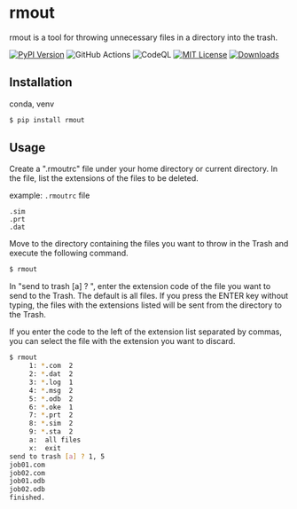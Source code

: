 # rmout

rmout is a tool for throwing unnecessary files in a directory into the trash.


[![PyPI Version](https://img.shields.io/pypi/v/rmout.svg??style=flat)](https://pypi.org/project/rmout/)
![GitHub Actions](https://github.com/simulation-lab/rmout/workflows/GitHub%20Actions/badge.svg)
![CodeQL](https://github.com/simulation-lab/rmout/workflows/CodeQL/badge.svg)
[![MIT License](http://img.shields.io/badge/license-MIT-blue.svg?style=flat)](LICENSE)
[![Downloads](https://pepy.tech/badge/rmout)](https://pepy.tech/project/rmout)


## Installation


conda, venv

```sh
$ pip install rmout
```


## Usage

Create a ".rmoutrc" file under your home directory or current directory.
In the file, list the extensions of the files to be deleted.

example: `.rmoutrc` file

```.rmoutrc
.sim
.prt
.dat
```

Move to the directory containing the files you want to throw in the Trash and execute the following command.

```sh
$ rmout
```

In "send to trash [a] ? ", enter the extension code of the file you want to send to the Trash. The default is all files. If you press the ENTER key without typing, the files with the extensions listed will be sent from the directory to the Trash.

If you enter the code to the left of the extension list separated by commas, you can select the file with the extension you want to discard.



```sh
$ rmout
     1: *.com  2
     2: *.dat  2
     3: *.log  1
     4: *.msg  2
     5: *.odb  2
     6: *.oke  1
     7: *.prt  2
     8: *.sim  2
     9: *.sta  2
     a:  all files
     x:  exit
send to trash [a] ? 1, 5
job01.com
job02.com
job01.odb
job02.odb
finished.
```
